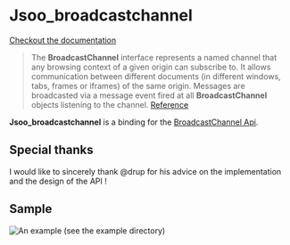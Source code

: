 # Jsoo_broadcastchannel 

[Checkout the documentation](https://xvw.github.io/jsoo_broadcastchannel/)

> The **BroadcastChannel** interface represents a named channel that any browsing context 
> of a given origin can subscribe to. It allows communication between different documents 
> (in different windows, tabs, frames or iframes) of the same origin. Messages are broadcasted 
> via a message event fired at all **BroadcastChannel** objects listening to the channel.
[Reference](https://developer.mozilla.org/fr/docs/Web/API/BroadcastChannel)


**Jsoo_broadcastchannel** is a binding for the [BroadcastChannel Api](https://developer.mozilla.org/fr/docs/Web/API/BroadcastChannel). 



## Special thanks
I would like to sincerely thank @drup for his advice on the implementation 
and the design of the API !

## Sample 

![An example (see the `example` directory)](http://full.ouplo.com/11/13/4MWF.gif)


